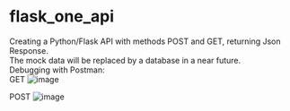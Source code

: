 # flask_one_api  
Creating a Python/Flask API with methods POST and GET, returning Json Response.  
The mock data will be replaced by a database in a near future.  
Debugging with Postman:  
GET
![image](https://user-images.githubusercontent.com/86815680/228303040-122d2fe9-ae4d-4f79-bf18-3dda7360fd7c.png)

POST
![image](https://user-images.githubusercontent.com/86815680/228303338-f1872882-1463-4ccb-bf1f-03304f0bd699.png)

